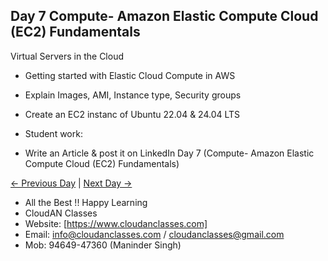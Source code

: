 ## Day 7 Compute- Amazon Elastic Compute Cloud (EC2) Fundamentals
Virtual Servers in the Cloud

- Getting started with Elastic Cloud Compute in AWS
  
- Explain Images, AMI, Instance type, Security groups
  
- Create an EC2 instanc of Ubuntu 22.04 & 24.04 LTS


- Student work:
- Write an Article & post it on LinkedIn Day 7 (Compute- Amazon Elastic Compute Cloud (EC2) Fundamentals)

[← Previous Day](../Day06/README.md) | [Next Day →](../Day08/README.md)

- All the Best !! Happy Learning
- CloudAN Classes
- Website: [https://www.cloudanclasses.com]
- Email: info@cloudanclasses.com / cloudanclasses@gmail.com
- Mob: 94649-47360 (Maninder Singh)
